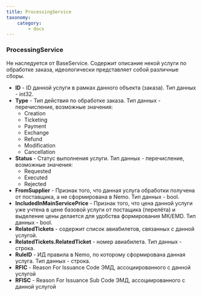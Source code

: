 ```yaml
---
title: ProcessingService
taxonomy:
    category:
        - docs
---
```


### ProcessingService

Не наследуется от BaseService. Содержит описание некой услуги по обработке заказа, идеологически представляет собой различные сборы.

-   **ID** - ID данной услуги в рамках данного объекта (заказа). Тип данных - int32.
-   **Type** - Тип действия по обработке заказа. Тип данных - перечисление, возможные значения:
    -   Creation
    -   Ticketing
    -   Payment 
    -   Exchange
    -   Refund
    -   Modification
    -   Cancellation
-   **Status** - Статус выполнения услуги. Тип данных - перечисление, возможные значения:
    -   Requested
    -   Executed
    -   Rejected
-   **FromSupplier** - Признак того, что данная услуга обработки получена от поставщика, а не сформирована в Nemo. Тип данных - bool.
-   **IncludedInMainServicePrice** - Признак того, что цена данной услуги уже учтена в цене базовой услуги от постащика (перелёта) и выделение цены делается для удобства формирования МК/EMD. Тип данных - bool.
-   **RelatedTickets** - содержит список авиабилетов, связанных с данной услугой.
-   **RelatedTickets.RelatedTicket** - номер авиабилета. Тип данных - строка.
-   **RuleID** - ИД правила в Nemo, по которому сформирована данная услуга. Тип данных - строка.
-   **RFIC** - Reason For Issuance Code ЭМД, ассоциированного с данной услугой
-   **RFISC** - Reason For Issuance Sub Code ЭМД, ассоциированного с данной услугой